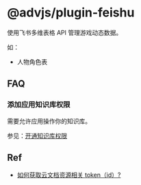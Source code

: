 # @advjs/plugin-feishu

使用飞书多维表格 API 管理游戏动态数据。

如：

- 人物角色表

## FAQ

### 添加应用知识库权限

需要允许应用操作你的知识库。

参见：[开通知识库权限](https://open.feishu.cn/document/faq/trouble-shooting/how-to-add-permissions-to-app?lang=zh-CN#0786bb0e)

## Ref

- [如何获取云文档资源相关 token（id）?](https://open.feishu.cn/document/server-docs/docs/faq#08bb5df6)
